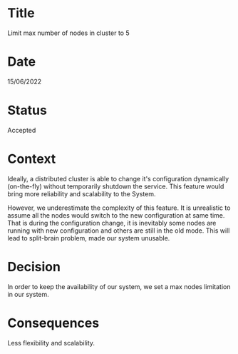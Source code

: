 # Title 
Limit max number of nodes in cluster to 5
# Date 
15/06/2022 
# Status 
Accepted 
# Context
Ideally, a distributed cluster is able to change it's configuration dynamically (on-the-fly) without temporarily shutdown the service. This feature would bring more reliability and scalability to the System.

However, we underestimate the complexity of this feature. It is unrealistic to assume all the nodes would switch to the new configuration at same time. That is during the configuration change, it is inevitably some nodes are running with new configuration and others are still in the old mode. This will lead to split-brain problem, made our system unusable.

# Decision 
In order to keep the availability of our system, we set a max nodes limitation in our system.

# Consequences
Less flexibility and scalability.